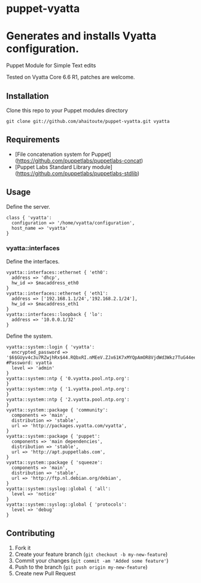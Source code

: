 puppet-vyatta
=============
# Generates and installs Vyatta configuration.

Puppet Module for Simple Text edits

Tested on Vyatta Core 6.6 R1, patches are welcome.

## Installation

Clone this repo to your Puppet modules directory

    git clone git://github.com/ahaitoute/puppet-vyatta.git vyatta

## Requirements

* [File concatenation system for Puppet] (https://github.com/puppetlabs/puppetlabs-concat)
* [Puppet Labs Standard Library module] (https://github.com/puppetlabs/puppetlabs-stdlib)

## Usage

Define the server.

    class { 'vyatta':
      configuration => '/home/vyatta/configuration',
      host_name => 'vyatta'
    }

### vyatta::interfaces

Define the interfaces.

    vyatta::interfaces::ethernet { 'eth0':
      address => 'dhcp',
      hw_id => $macaddress_eth0
    }
    vyatta::interfaces::ethernet { 'eth1':
      address => ['192.168.1.1/24','192.168.2.1/24'],
      hw_id => $macaddress_eth1
    }
    vyatta::interfaces::loopback { 'lo':
      address => '10.0.0.1/32'
    }

Define the system.

    vyatta::system::login { 'vyatta':
      encrypted_password => '$6$GUyv4c3u7RZwjhRx$44.RQbxRI.nMEeV.ZJx61K7xMYQpAmOR8VjdWd3Wkz7TuG44eeygBoG2u9B3Jv8Cbfr0i.JTTwnrC5MDUkclI/', #Password: vyatta
      level => 'admin'
    }
    vyatta::system::ntp { '0.vyatta.pool.ntp.org':
    }
    vyatta::system::ntp { '1.vyatta.pool.ntp.org':
    }
    vyatta::system::ntp { '2.vyatta.pool.ntp.org':
    }
    vyatta::system::package { 'community':
      components => 'main',
      distribution => 'stable',
      url => 'http://packages.vyatta.com/vyatta',
    }
    vyatta::system::package { 'puppet':
      components => 'main dependencies',
      distribution => 'stable',
      url => 'http://apt.puppetlabs.com',
    }
    vyatta::system::package { 'squeeze':
      components => 'main',
      distribution => 'stable',
      url => 'http://ftp.nl.debian.org/debian',
    }
    vyatta::system::syslog::global { 'all':
      level => 'notice'
    }
    vyatta::system::syslog::global { 'protocols':
      level => 'debug'
    }

## Contributing

1. Fork it
2. Create your feature branch (`git checkout -b my-new-feature`)
3. Commit your changes (`git commit -am 'Added some feature'`)
4. Push to the branch (`git push origin my-new-feature`)
5. Create new Pull Request
